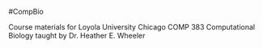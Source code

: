 #CompBio

Course materials for Loyola University Chicago COMP 383 Computational Biology taught by Dr. Heather E. Wheeler
